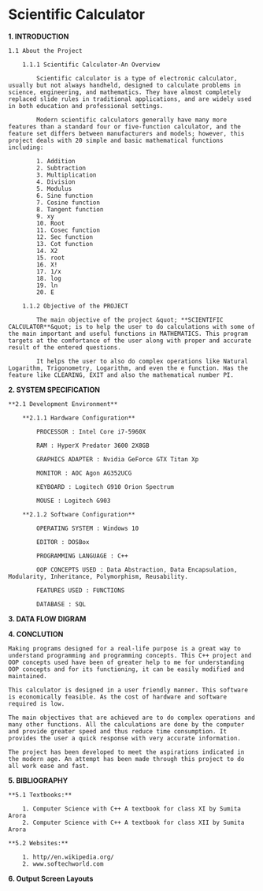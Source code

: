 # Scientific Calculator

**1. INTRODUCTION**

	1.1 About the Project

		1.1.1 Scientific Calculator-An Overview

			Scientific calculator is a type of electronic calculator, usually but not always handheld, designed to calculate problems in science, engineering, and mathematics. They have almost completely replaced slide rules in traditional applications, and are widely used in both education and professional settings.

			Modern scientific calculators generally have many more features than a standard four or five-function calculator, and the feature set differs between manufacturers and models; however, this project deals with 20 simple and basic mathematical functions including:

			1. Addition
			2. Subtraction
			3. Multiplication
			4. Division
			5. Modulus
			6. Sine function 
			7. Cosine function 
			8. Tangent function 
			9. xy 
			10. Root
			11. Cosec function
			12. Sec function
			13. Cot function
			14. X2
			15. root
			16. X!
			17. 1/x
			18. log
			19. ln
			20. E

		1.1.2 Objective of the PROJECT

			The main objective of the project &quot; **SCIENTIFIC CALCULATOR**&quot; is to help the user to do calculations with some of the main important and useful functions in MATHEMATICS. This program targets at the comfortance of the user along with proper and accurate result of the entered questions.

			It helps the user to also do complex operations like Natural Logarithm, Trigonometry, Logarithm, and even the e function. Has the feature like CLEARING, EXIT and also the mathematical number PI.

**2. SYSTEM SPECIFICATION**

	**2.1 Development Environment**

		**2.1.1 Hardware Configuration**

			PROCESSOR : Intel Core i7-5960X

			RAM : HyperX Predator 3600 2X8GB

			GRAPHICS ADAPTER : Nvidia GeForce GTX Titan Xp

			MONITOR : AOC Agon AG352UCG

			KEYBOARD : Logitech G910 Orion Spectrum

			MOUSE : Logitech G903

		**2.1.2 Software Configuration**

			OPERATING SYSTEM : Windows 10

			EDITOR : DOSBox

			PROGRAMMING LANGUAGE : C++

			OOP CONCEPTS USED : Data Abstraction, Data Encapsulation, Modularity, Inheritance, Polymorphism, Reusability.

			FEATURES USED : FUNCTIONS
		
			DATABASE : SQL

**3. DATA FLOW DIGRAM**





**4. CONCLUTION**

	Making programs designed for a real-life purpose is a great way to understand programming and programming concepts. This C++ project and OOP concepts used have been of greater help to me for understanding OOP concepts and for its functioning, it can be easily modified and maintained.

	This calculator is designed in a user friendly manner. This software is economically feasible. As the cost of hardware and software required is low.

	The main objectives that are achieved are to do complex operations and many other functions. All the calculations are done by the computer and provide greater speed and thus reduce time consumption. It provides the user a quick response with very accurate information.

	The project has been developed to meet the aspirations indicated in the modern age. An attempt has been made through this project to do all work ease and fast.

**5. BIBLIOGRAPHY**

	**5.1 Textbooks:**

		1. Computer Science with C++ A textbook for class XI by Sumita Arora
		2. Computer Science with C++ A textbook for class XII by Sumita Arora

	**5.2 Websites:**

		1. http//en.wikipedia.org/
		2. www.softechworld.com



**6. Output Screen Layouts**

